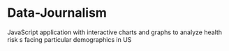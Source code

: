 # Data-Journalism
JavaScript application with interactive charts and graphs to analyze health risk s facing particular demographics in US
